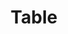 ---
title: Table
index: true
category:
  - 研发手册
  - Reference
  - 前端API
  - Widget
  - View
order: 1
prev:
  text: View
  link: /en/DevManual/Reference/Front-EndFramework/Widget/View/README.md
---